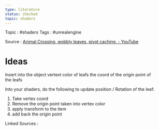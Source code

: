 ```yaml
---
type: literature
status: checked 
topic: shaders 
---
```

Topic : #shaders
Tags : #unrealengine 


Source : [Animal Crossing, wobbly leaves, pivot caching. - YouTube](https://www.youtube.com/watch?v=V1nkv8g-oi0)

# Ideas

Insert into the object vertext color of leafs the coord of the origin point of the leafs 

Into your shaders, do the following to update position / Rotation of the leaf:
1. Take vertex coord 
2. Remove the origin point taken into vertex color
3. apply transform to the item
4. add back the origin point





Linked Sources :